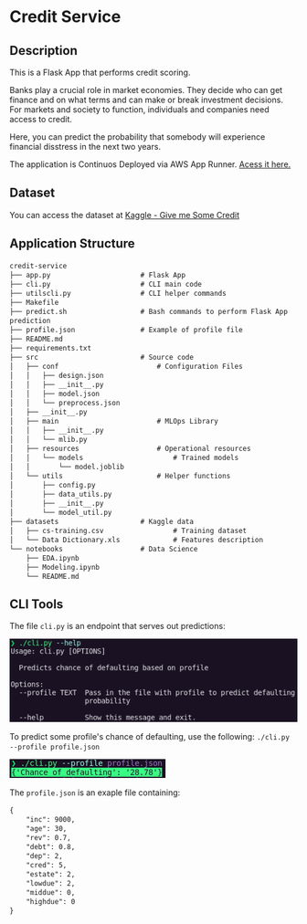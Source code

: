 # Credit Service

## Description

This is a Flask App that performs credit scoring.

Banks play a crucial role in market economies. They decide who can get finance and on what terms and can make or break investment decisions. For markets and society to function, individuals and companies need access to credit. 

Here, you can predict the probability that somebody will experience financial disstress in the next two years.

The application is Continuos Deployed via AWS App Runner. [Acess it here.](https://d5vebxns3y.us-east-2.awsapprunner.com/)

## Dataset

You can access the dataset at [Kaggle - Give me Some Credit](https://www.kaggle.com/c/GiveMeSomeCredit/data)

## Application Structure

```
credit-service
├── app.py                      # Flask App
├── cli.py                      # CLI main code
├── utilscli.py                 # CLI helper commands
├── Makefile                  
├── predict.sh                  # Bash commands to perform Flask App prediction
├── profile.json                # Example of profile file
├── README.md                  
├── requirements.txt           
├── src                         # Source code
│   ├── conf                        # Configuration Files
│   │   ├── design.json
│   │   ├── __init__.py
│   │   ├── model.json
│   │   └── preprocess.json
│   ├── __init__.py
│   ├── main                        # MLOps Library
│   │   ├── __init__.py
│   │   └── mlib.py
│   ├── resources                   # Operational resources
│   │   └── models                      # Trained models
│   │       └── model.joblib
│   └── utils                       # Helper functions
│       ├── config.py
│       ├── data_utils.py
│       ├── __init__.py
│       └── model_util.py
├── datasets                    # Kaggle data
│   ├── cs-training.csv                 # Training dataset
│   └── Data Dictionary.xls             # Features description
└── notebooks                   # Data Science
    ├── EDA.ipynb
    ├── Modeling.ipynb
    └── README.md
```
## CLI Tools

The file `cli.py` is an endpoint that serves out predictions:

![CLI-help](https://raw.githubusercontent.com/glev1/credit-service/main/.github/images/cli_help.png)

 To predict some profile's chance of defaulting, use the following:
 `./cli.py --profile profile.json`

![CLI-profile](https://raw.githubusercontent.com/glev1/credit-service/main/.github/images/cli_profile.png)

The `profile.json` is an exaple file containing:

```
{
    "inc": 9000,
    "age": 30,
    "rev": 0.7,
    "debt": 0.8,
    "dep": 2,
    "cred": 5,
    "estate": 2,
    "lowdue": 2,
    "middue": 0,
    "highdue": 0
}
```
